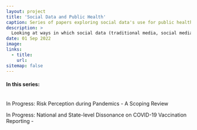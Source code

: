 ```yaml
---
layout: project
title: 'Social Data and Public Health'
caption: Series of papers exploring social data's use for public health (field of infodemiology)
description: >
  Looking at ways in which social data (traditional media, social media) can supplement public health research.
date: 01 Sep 2022
image: 
links:
  - title: 
    url: 
sitemap: false
---
```


<h4>In this series:</h4>
<br>
In Progress: Risk Perception during Pandemics - A Scoping Review

<p>

In Progress: National and State-level Dissonance on COVID-19 Vaccination Reporting - 